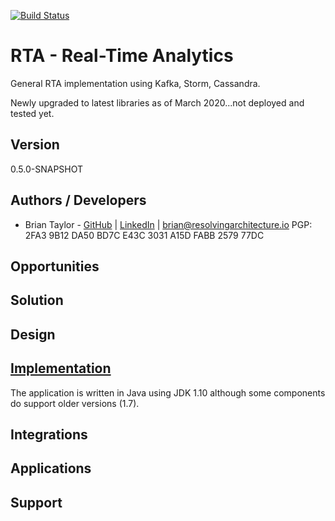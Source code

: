 [![Build Status](https://travis-ci.com/resolvingarchitecture/rta.svg?branch=master)](https://travis-ci.com/resolvingarchitecture/rta)

# RTA - Real-Time Analytics
General RTA implementation using Kafka, Storm, Cassandra.

Newly upgraded to latest libraries as of March 2020...not deployed and tested yet.

## Version

0.5.0-SNAPSHOT

## Authors / Developers

* Brian Taylor - [GitHub](https://github.com/objectorange) | [LinkedIn](https://www.linkedin.com/in/decentralizationarchitect/) | brian@resolvingarchitecture.io PGP: 2FA3 9B12 DA50 BD7C E43C 3031 A15D FABB 2579 77DC

## Opportunities


## Solution


## Design



## [Implementation](https://github.com/resolvingarchitecture/rta)

The application is written in Java using JDK 1.10 although some components do support older versions (1.7).

## Integrations


## Applications


## Support

